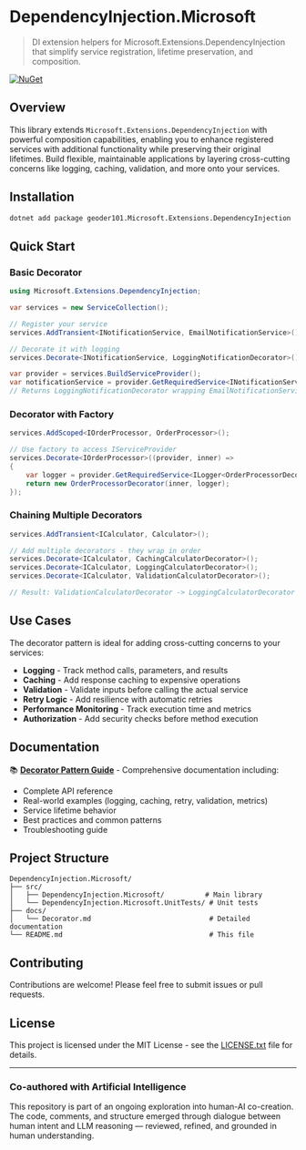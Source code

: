 # DependencyInjection.Microsoft

> DI extension helpers for Microsoft.Extensions.DependencyInjection that simplify service registration, lifetime preservation, and composition.

[![NuGet](https://img.shields.io/nuget/v/geoder101.Microsoft.Extensions.DependencyInjection.svg)](https://www.nuget.org/packages/geoder101.Microsoft.Extensions.DependencyInjection/)

## Overview

This library extends `Microsoft.Extensions.DependencyInjection` with powerful composition capabilities, enabling you to enhance registered services with additional functionality while preserving their original lifetimes. Build flexible, maintainable applications by layering cross-cutting concerns like logging, caching, validation, and more onto your services.

## Installation

```bash
dotnet add package geoder101.Microsoft.Extensions.DependencyInjection
```

## Quick Start

### Basic Decorator

```csharp
using Microsoft.Extensions.DependencyInjection;

var services = new ServiceCollection();

// Register your service
services.AddTransient<INotificationService, EmailNotificationService>();

// Decorate it with logging
services.Decorate<INotificationService, LoggingNotificationDecorator>();

var provider = services.BuildServiceProvider();
var notificationService = provider.GetRequiredService<INotificationService>();
// Returns LoggingNotificationDecorator wrapping EmailNotificationService
```

### Decorator with Factory

```csharp
services.AddScoped<IOrderProcessor, OrderProcessor>();

// Use factory to access IServiceProvider
services.Decorate<IOrderProcessor>((provider, inner) =>
{
    var logger = provider.GetRequiredService<ILogger<OrderProcessorDecorator>>();
    return new OrderProcessorDecorator(inner, logger);
});
```

### Chaining Multiple Decorators

```csharp
services.AddTransient<ICalculator, Calculator>();

// Add multiple decorators - they wrap in order
services.Decorate<ICalculator, CachingCalculatorDecorator>();
services.Decorate<ICalculator, LoggingCalculatorDecorator>();
services.Decorate<ICalculator, ValidationCalculatorDecorator>();

// Result: ValidationCalculatorDecorator -> LoggingCalculatorDecorator -> CachingCalculatorDecorator -> Calculator
```

## Use Cases

The decorator pattern is ideal for adding cross-cutting concerns to your services:

- **Logging** - Track method calls, parameters, and results
- **Caching** - Add response caching to expensive operations
- **Validation** - Validate inputs before calling the actual service
- **Retry Logic** - Add resilience with automatic retries
- **Performance Monitoring** - Track execution time and metrics
- **Authorization** - Add security checks before method execution

## Documentation

📚 **[Decorator Pattern Guide](docs/Decorator.md)** - Comprehensive documentation including:

- Complete API reference
- Real-world examples (logging, caching, retry, validation, metrics)
- Service lifetime behavior
- Best practices and common patterns
- Troubleshooting guide

## Project Structure

```text
DependencyInjection.Microsoft/
├── src/
│   ├── DependencyInjection.Microsoft/          # Main library
│   └── DependencyInjection.Microsoft.UnitTests/ # Unit tests
├── docs/
│   └── Decorator.md                             # Detailed documentation
└── README.md                                    # This file
```

## Contributing

Contributions are welcome! Please feel free to submit issues or pull requests.

## License

This project is licensed under the MIT License - see the [LICENSE.txt](LICENSE.txt) file for details.

---

### Co-authored with Artificial Intelligence

This repository is part of an ongoing exploration into human-AI co-creation.  
The code, comments, and structure emerged through dialogue between human intent and LLM reasoning — reviewed, refined, and grounded in human understanding.
